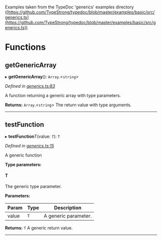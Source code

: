 

Examples taken from the TypeDoc 'generics' examples directory ([https://github.com/TypeStrong/typedoc/blob/master/examples/basic/src/generics.ts](https://github.com/TypeStrong/typedoc/blob/master/examples/basic/src/generics.ts))

# Functions
<a id="getgenericarray"></a>

##  getGenericArray

▸ **getGenericArray**(): `Array`.<`string`>

*Defined in [generics.ts:83](https://github.com/tgreyjs/typedoc-plugin-markdown/blob/master/tests/src/generics.ts#L83)*

A function returning a generic array with type parameters.

**Returns:** `Array`.<`string`>
The return value with type arguments.

___

<a id="testfunction"></a>

##  testFunction

▸ **testFunction**T(value: *`T`*): `T`

*Defined in [generics.ts:15](https://github.com/tgreyjs/typedoc-plugin-markdown/blob/master/tests/src/generics.ts#L15)*

A generic function

**Type parameters:**

#### T 

The generic type parameter.

**Parameters:**

| Param | Type | Description |
| ------ | ------ | ------ |
| value | `T`   |  A generic parameter. |

**Returns:** `T`
A generic return value.

___

